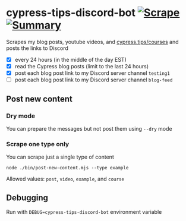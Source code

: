 # cypress-tips-discord-bot [![Scrape](https://github.com/bahmutov/cypress-tips-discord-bot/actions/workflows/scrape.yml/badge.svg?branch=main)](https://github.com/bahmutov/cypress-tips-discord-bot/actions/workflows/scrape.yml) [![Summary](https://github.com/bahmutov/cypress-tips-discord-bot/actions/workflows/summary.yml/badge.svg?branch=main)](https://github.com/bahmutov/cypress-tips-discord-bot/actions/workflows/summary.yml)

Scrapes my blog posts, youtube videos, and [cypress.tips/courses](https://cypress.tips/courses) and posts the links to Discord

- [x] every 24 hours (in the middle of the day EST)
- [x] read the Cypress blog posts (limit to the last 24 hours)
- [x] post each blog post link to my Discord server channel `testing1`
- [ ] post each blog post link to my Discord server channel `blog-feed`

## Post new content

### Dry mode

You can prepare the messages but not post them using `--dry` mode

### Scrape one type only

You can scrape just a single type of content

```
node ./bin/post-new-content.mjs --type example
```

Allowed values: `post`, `video`, `example`, and `course`

## Debugging

Run with `DEBUG=cypress-tips-discord-bot` environment variable
